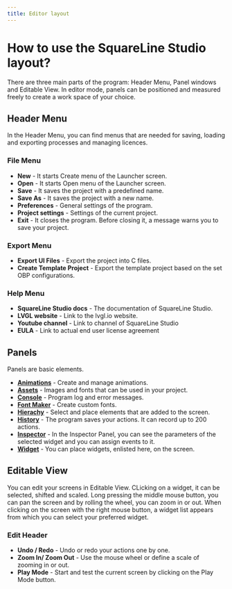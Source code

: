 ```yaml
---
title: Editor layout
---
```


# How to use the SquareLine Studio layout?

There are three main parts of the program: Header Menu, Panel windows and Editable View. In editor mode, panels can be positioned and measured freely to create a work space of your choice.

## Header Menu

In the Header Menu, you can find menus that are needed for saving, loading and exporting processes and managing licences.

### File Menu

- **New** - It starts Create menu of the Launcher screen.
- **Open** - It starts Open menu of the Launcher screen.
- **Save** - It saves the project with a predefined name.
- **Save As** - It saves the project with a new name.
- **Preferences** - General settings of the program.
- **Project settings** - Settings of the current project.
- **Exit** - It closes the program. Before closing it, a message warns you to save your project.

### Export Menu

- **Export UI Files** - Export the project into C files.
- **Create Template Project** - Export the template project based on the set OBP configurations.

### Help Menu

- **SquareLine Studio docs** - The documentation of SquareLine Studio.
- **LVGL website** - Link to the lvgl.io website.
- **Youtube channel** - Link to channel of SquareLine Studio
- **EULA** - Link to actual end user license agreement

## Panels

Panels are basic elements. 

- [**Animations**](/docs/dev_env/animation)  - Create and manage animations.
- [**Assets**](/docs/dev_env/assetes)  - Images and fonts that can be used in your project.
- [**Console**](/docs/dev_env/console)  - Program log and error messages.
- [**Font Maker**](/docs/dev_env/fontmanager)  - Create custom fonts.
- [**Hierachy**](/docs/dev_env/hierarchy)  - Select and place elements that are added to the screen.
- [**History**](/docs/dev_env/history) - The program saves your actions. It can record up to 200 actions.
- [**Inspector**](/docs/dev_env/inspector)  - In the Inspector Panel, you can see the parameters of the selected widget and you can assign events to it.
- [**Widget**](/docs/dev_env/widget)  - You can place widgets, enlisted here, on the screen.

## Editable View

You can edit your screens in Editable View. CLicking on a widget, it can be selected, shifted and scaled. Long pressing the middle mouse button, you can pan the screen and by rolling the wheel, you can zoom in or out. When clicking on the screen with the right mouse button, a widget list appears from which you can select your preferred widget.

### Edit Header

- **Undo / Redo** - Undo or redo your actions one by one.
- **Zoom In/ Zoom Out** - Use the mouse wheel or define a scale of zooming in or out.
- **Play Mode** - Start and test the current screen by clicking on the Play Mode button.